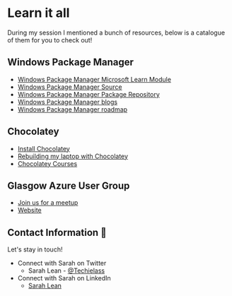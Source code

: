 # Learn it all 

During my session I mentioned a bunch of resources, below is a catalogue of them for you to check out!

## Windows Package Manager
- [Windows Package Manager Microsoft Learn Module](https://docs.microsoft.com/learn/modules/explore-windows-package-manager-tool/?WT.mc_id=modinfra-0000-orthomas)
- [Windows Package Manager Source](https://github.com/microsoft/winget-cli)
- [Windows Package Manager Package Repository](https://github.com/microsoft/winget-pkgs)
- [Windows Package Manager blogs](https://www.techielass.com/tag/winget/)
- [Windows Package Manager roadmap](https://github.com/microsoft/winget-cli/blob/master/doc/windows-package-manager-release-roadmap.md)

## Chocolatey
- [Install Chocolatey](https://chocolatey.org/install)
- [Rebuilding my laptop with Chocolatey](https://www.techielass.com/rebuilding-my-laptop/)
- [Chocolatey Courses](https://community.chocolatey.org/courses)

## Glasgow Azure User Group
- [Join us for a meetup](https://www.eventbrite.co.uk/o/glasgow-azure-user-group-13843919802)
- [Website](https://www.gaug.co.uk)


## Contact Information 👋

Let's stay in touch! 

- Connect with Sarah on Twitter
    - Sarah Lean - [@Techielass](https://twitter.com/techielass)
- Connect with Sarah on LinkedIn
    - [Sarah Lean](https://in.linkedin.com/in/sazlean)

